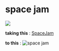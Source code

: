 # space jam
![](https://media.giphy.com/media/xUySTZIWVeMNMDe9HO/giphy.gif)

  **taking this** :
  [SpaceJam](spacejam.com)

  **to this** :
  ![space jam](/images/Sjam.png)
 
